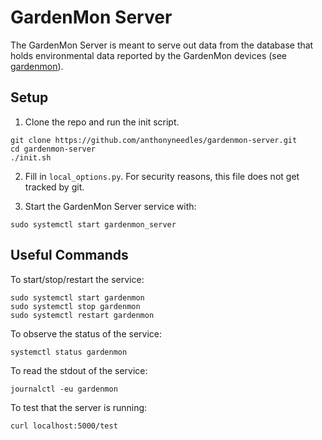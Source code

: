 # GardenMon Server

The GardenMon Server is meant to serve out data from the database that holds environmental data reported by the GardenMon devices (see [gardenmon](https://github.com/anthonyneedles/gardenmon)).

## Setup

1. Clone the repo and run the init script.

```
git clone https://github.com/anthonyneedles/gardenmon-server.git
cd gardenmon-server
./init.sh
```

2. Fill in `local_options.py`.
For security reasons, this file does not get tracked by git.

3. Start the GardenMon Server service with:

```
sudo systemctl start gardenmon_server
```

## Useful Commands

To start/stop/restart the service:

```
sudo systemctl start gardenmon
sudo systemctl stop gardenmon
sudo systemctl restart gardenmon
```

To observe the status of the service:

```
systemctl status gardenmon
```

To read the stdout of the service:

```
journalctl -eu gardenmon
```

To test that the server is running:

```
curl localhost:5000/test
```

